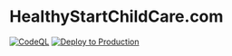 # HealthyStartChildCare.com

[![CodeQL](https://github.com/MrMatt57/HealthyStartChildCare.com/actions/workflows/github-code-scanning/codeql/badge.svg)](https://github.com/MrMatt57/HealthyStartChildCare.com/actions/workflows/github-code-scanning/codeql)
[![Deploy to Production](https://github.com/MrMatt57/HealthyStartChildCare.com/actions/workflows/production.yml/badge.svg?branch=master)](https://github.com/MrMatt57/HealthyStartChildCare.com/actions/workflows/production.yml)
